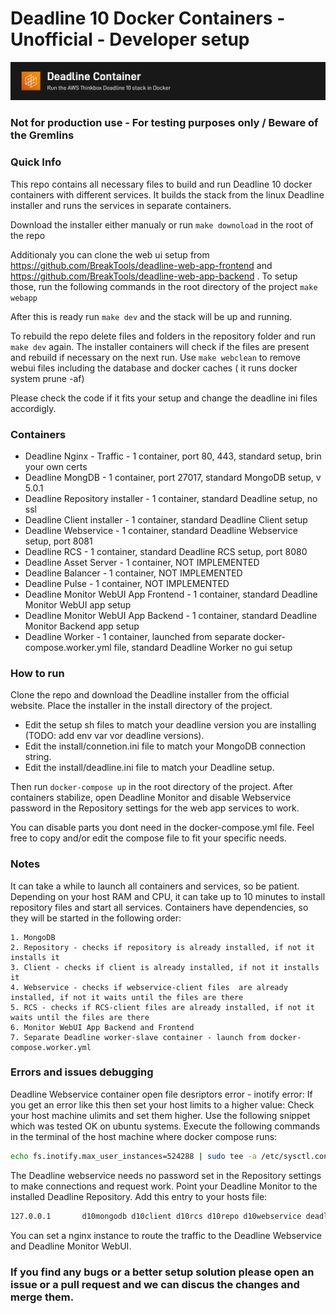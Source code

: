 # Deadline 10 Docker Containers - Unofficial - Developer setup

![deadline_container.png](deadline_container.png)
### Not for production use - For testing purposes only / Beware of the Gremlins


### Quick Info
This repo contains all necessary files to build and run Deadline 10 docker containers with different services.
It builds the stack from the linux Deadline installer and runs the services in separate containers.

Download the installer either manualy or run `make downoload` in the root of the repo

Additionaly you can clone the web ui setup from https://github.com/BreakTools/deadline-web-app-frontend and https://github.com/BreakTools/deadline-web-app-backend .
To setup those, run the following commands in the root directory of the project `make webapp`

After this is ready run `make dev` and the stack will be up and running.

To rebuild the repo delete files and folders in the repository folder and run `make dev` again.
The installer containers will check if the files are present and rebuild if necessary on the next run.
Use `make webclean` to remove webui files including the database and docker caches ( it runs docker system prune -af)

Please check the code if it fits your setup and change the deadline ini files accordigly.


### Containers
- Deadline Nginx - Traffic - 1 container, port 80, 443, standard setup, brin your own certs
- Deadline MongDB - 1 container, port 27017, standard MongoDB setup, v 5.0.1
- Deadline Repository installer - 1 container, standard Deadline setup, no ssl
- Deadline Client installer - 1 container, standard Deadline Client setup
- Deadline Webservice - 1 container, standard Deadline Webservice setup, port 8081
- Deadline RCS - 1 container, standard Deadline RCS setup, port 8080
- Deadline Asset Server - 1 container, NOT IMPLEMENTED
- Deadline Balancer - 1 container,  NOT IMPLEMENTED
- Deadline Pulse - 1 container, NOT IMPLEMENTED
- Deadline Monitor WebUI App Frontend - 1 container, standard Deadline Monitor WebUI app setup
- Deadline Monitor WebUI App Backend - 1 container, standard Deadline Monitor Backend app setup
- Deadline Worker - 1 container, launched from separate docker-compose.worker.yml file, standard Deadline Worker no gui setup


### How to run
Clone the repo and download the Deadline installer from the official website. Place the installer in the install directory of the project. 
- Edit the setup sh files to match your deadline version you are installing (TODO: add env var vor deadline versions).
- Edit the install/connetion.ini file to match your MongoDB connection string.
- Edit the install/deadline.ini file to match your Deadline setup.

Then run `docker-compose up` in the root directory of the project.
After containers stabilize, open Deadline Monitor and disable Webservice password in the Repository settings for the web app services to work.

You can disable parts you dont need in the docker-compose.yml file. Feel free to copy and/or edit the compose file to fit your specific needs.

### Notes
It can take a while to launch all containers and services, so be patient. Depending on your host RAM and CPU, it can take up to 10 minutes to install repository files and start all services.
Containers have dependencies, so they will be started in the following order:
```
1. MongoDB
2. Repository - checks if repository is already installed, if not it installs it
3. Client - checks if client is already installed, if not it installs it
4. Webservice - checks if webservice-client files  are already installed, if not it waits until the files are there
5. RCS - checks if RCS-client files are already installed, if not it waits until the files are there
6. Monitor WebUI App Backend and Frontend
7. Separate Deadline worker-slave container - launch from docker-compose.worker.yml
```

### Errors and issues debugging

Deadline Webservice container open file desriptors error - inotify error: If you get an error like this then set your host limits to a higher value:
Check your host machine ulimits and set them higher. Use the following snippet which was tested OK on ubuntu systems.
Execute the following commands in the terminal of the host machine where docker compose runs:
```bash
echo fs.inotify.max_user_instances=524288 | sudo tee -a /etc/sysctl.conf && sudo sysctl -p
```

The Deadline webservice needs no password set in the Repository settings to make connections and request work.
Point your Deadline Monitor to the installed Deadline Repository.
Add this entry to your hosts file:
```bash
127.0.0.1       d10mongodb d10client d10rcs d10repo d10webservice deadline-web-app-backend deadline-web-app-frontend
```

You can set a nginx instance to route the traffic to the Deadline Webservice and Deadline Monitor WebUI.


### If you find any bugs or a better setup solution please open an issue or a pull request and we can discus the changes and merge them.

